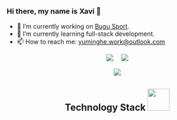 ### Hi there, my name is Xavi 👋

- 🔭 I’m currently working on [Bugu Sport](https://www.bugusport.com).
- 🌱 I’m currently learning full-stack development.
- 📫 How to reach me: yuminghe.work@outlook.com
<!-- - 👯 I’m looking to collaborate on ...
- 🤔 I’m looking for help with ...
- 💬 Ask me about ... 
- 😄 Pronouns: ...
- ⚡ Fun fact: ... -->

<p align = "center">
<img src="https://github-readme-stats.vercel.app/api?username=HeXavi8&hide=issues&count_private=true&show_icons=true"/>&emsp;
<img src="https://github-readme-stats.vercel.app/api/top-langs/?username=HeXavi8&layout=compact"/>
</p>

<p align = "center">
 <img src="https://activity-graph.herokuapp.com/graph?username=wanghao221&theme=redical">
</p>

<h2 align="center">Technology Stack <img src="https://media.giphy.com/media/3o6Ei2yv8fqpR3nJG8/giphy.gif" width="50"></h2>
